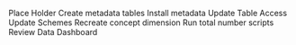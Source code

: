 Place Holder
Create metadata tables
Install metadata
Update Table Access
Update Schemes
Recreate concept dimension
Run total number scripts
Review Data Dashboard

